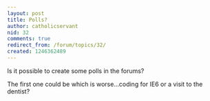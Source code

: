 ```yaml
---
layout: post
title: Polls?
author: catholicservant
nid: 32
comments: true
redirect_from: /forum/topics/32/
created: 1246362489
---
```

<p>Is it possible to create some polls in the forums?</p>
<p>The first one could be which is worse...coding for IE6 or a visit to the dentist?</p>
